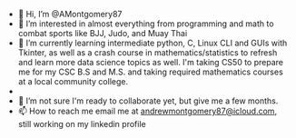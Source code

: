 - 👋 Hi, I’m @AMontgomery87
- 👀 I’m interested in almost everything from programming and math to combat sports like BJJ, Judo, and Muay Thai
- 🌱 I’m currently learning intermediate python, C, Linux CLI and GUIs with Tkinter, as well as a crash course in mathematics/statistics to refresh and learn more data science topics as well. I'm taking CS50 to prepare me for my CSC B.S and M.S. and taking required mathematics courses at a local community college.
- 
- 💞️ I’m not sure I'm ready to collaborate yet, but give me a few months.
- 📫 How to reach me email me at andrewmontgomery87@icloud.com, still working on my linkedin profile

<!---
AMontgomery87/AMontgomery87 is a ✨ special ✨ repository because its `README.md` (this file) appears on your GitHub profile.
You can click the Preview link to take a look at your changes.
--->
